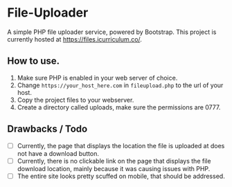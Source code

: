 # File-Uploader
A simple PHP file uploader service, powered by Bootstrap. This project is currently hosted at https://files.icurriculum.co/. 



## How to use.
1. Make sure PHP is enabled in your web server of choice.
2. Change `https://your_host_here.com` in `fileupload.php` to the url of your host.
3. Copy the project files to your webserver.
4. Create a directory called uploads, make sure the permissions are 0777.


## Drawbacks / Todo
- [ ] Currently, the page that displays the location the file is uploaded at does not have a download button.
- [ ] Currently, there is no clickable link on the page that displays the file download location, mainly because it was causing issues with PHP.
- [ ] The entire site looks pretty scuffed on mobile, that should be addressed.
